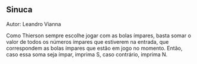 ## <div id="sinuca">Sinuca</div>

Autor: Leandro Vianna

Como Thierson sempre escolhe jogar com as bolas ímpares, basta somar o valor de todos os números ímpares que estiverem na entrada, que correspondem as bolas ímpares que estão em jogo no momento. Então, caso essa soma seja ímpar, imprima S, caso contrário, imprima N.
